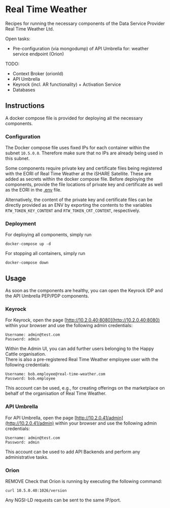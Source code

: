 # Real Time Weather

Recipes for running the necessary components of the Data Service Provider 
Real Time Weather Ltd.

Open tasks:
* Pre-configuration (via mongodump) of API Umbrella for: weather service endpoint (Orion)


TODO:
* Context Broker (orionld)
* API Umbrella
* Keyrock (incl. AR functionality) + Activation Service
* Databases


## Instructions

A docker compose file is provided for deploying all the necessary components. 



### Configuration

The Docker compose file uses fixed IPs for each container within the subnet `10.5.0.0`. Therefore make sure 
that no IPs are already being used in this subnet.

Some components require private key and certificate files being registered with the EORI of 
Real Time Weather at the 
iSHARE Satellite. These are added as secrets within the docker compose file. 
Before deploying the components, provide the file locations of private key and certificate as well as the EORI in 
the [.env](./.env) file.

Alternatively, the content of the private key and certificate files can be directly provided as an ENV by 
exporting the contents to the variables `RTW_TOKEN_KEY_CONTENT` and `RTW_TOKEN_CRT_CONTENT`, respectively.


### Deployment

For deploying all components, simply run
```shell
docker-compose up -d
```

For stopping all containers, simply run
```shell
docker-compose down
```



## Usage

As soon as the components are healthy, you can open the Keyrock IDP and the API Umbrella PEP/PDP components.


### Keyrock

For Keyrock, open the page [http://10.2.0.40:8080](http://10.2.0.40:8080) 
within your browser and use the following admin credentials: 
```
Username: admin@test.com
Password: admin
```
Within the Admin UI, you can add further users belonging to the Happy Cattle organisation.  
There is also a pre-registered Real Time Weather employee user with the following credentials:
```
Username: bob.employee@real-time-weather.com
Password: bob.employee
```
This account can be used, e.g., for creating offerings on the marketplace on behalf of the 
organisation of Real Time Weather.


### API Umbrella

For API Umbrella, open the page [http://10.2.0.41/admin](http://10.2.0.41/admin) 
within your browser and use the following admin credentials: 
```
Username: admin@test.com
Password: admin
```
This account can be used to add API Backends and perform any administrative tasks.


### Orion
REMOVE
Check that Orion is running by executing the following command:
```shell
curl 10.5.0.40:1026/version
```
Any NGSI-LD requests can be sent to the same IP/port.


